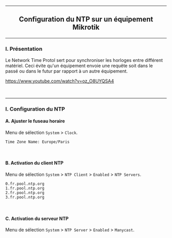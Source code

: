 ----------------------------------------------------------------------------------------------------------------------------------------------------------------------------------------------
## <p align='center'> Configuration du NTP sur un équipement Mikrotik </p>

----------------------------------------------------------------------------------------------------------------------------------------------------------------------------------------------
### I. Présentation
Le Network Time Protol sert pour synchroniser les horloges entre différent matériel. Ceci évite qu'un équipement envoie une requête soit dans le passé ou dans le futur par rapport à un autre équipement.

https://www.youtube.com/watch?v=oz_O8UYQSA4

<br />

----------------------------------------------------------------------------------------------------------------------------------------------------------------------------------------------
### I. Configuration du NTP
#### A. Ajuster le fuseau horaire
Menu de sélection `System` > `Clock`.
```
Time Zone Name: Europe/Paris
```

<br />

#### B. Activation du client NTP
Menu de sélection `System` > `NTP Client` > `Enabled` > `NTP Servers`.
```
0.fr.pool.ntp.org
1.fr.pool.ntp.org
2.fr.pool.ntp.org
3.fr.pool.ntp.org
```

<br />

#### C. Activation du serveur NTP
Menu de sélection `System` > `NTP Server` > `Enabled` > `Manycast`.

